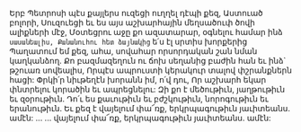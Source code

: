 
Երբ Պետրոսի պէս քայլերս ուզեցի ուղղել դէպի
քեզ, Աստուած բոլորի,
Սուզուեցի եւ ես այս աշխարհային մեղսածուփ
ծովի ալիքների մէջ,
Մօտեցրու աջը քո ազատարար, օգնելու համար
ինձ` սասանեալիս,
Քանանուհու հետ ձայնակից` ե՛ս էլ սրտիս
խորքերից
Պաղատում եմ քեզ, ահա, սովահար որսորդական
շան նման կաղկանձող.
Քո բազմազեղուն ու ճոխ սեղանից բաժին հան եւ
ինձ` թշուառ սովեալիս,
Որպէս ապրուստի կերակուր տալով փշրանքներն
հացի:
Փրկի՛ր նիւթեղէն խորանն իմ, ո՛վ դու,
Որ աշխարհ եկար փնտրելու կորածին եւ
ապրեցնելու:
Զի քո է մեծութիւն, յաղթութիւն եւ զօրութիւն.
Դո՛ւ ես քաւութիւն եւ բժշկութիւն, նորոգութիւն եւ
երանութիւն.
Եւ քեզ է վայելում փա՜ռք, երկրպագութիւն
յաւիտեանս. ամէն: ...
... վայելում փա՜ռք, երկրպագութիւն յաւիտեանս.
ամէն:



